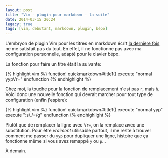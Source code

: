 ```yaml
---
layout: post
title: "Vim - plugin pour markdown - la suite"
date: 2014-03-15 20:24
legacy: true
tags: [vim, débutant, markdown, plugin, bépo]
---
```




L'embryon de plugin Vim pour les titres en markdown écrit
[la dernière fois](/blog/2014/03/12/vim-un-plugin-minimal-pour-les-titres-markdown/)
ne me satisfait pas du tout. En effet, il ne fonctionne pas avec ma
configuration personnelle, adapté pour le clavier bépo.

<!-- more -->

La fonction pour faire un titre était la suivante:

{% highlight vim %}
function! quickmarkdown#title1()
  execute "normal yypVr="
endfunction
{% endhighlight %}

Chez moi, la touche pour la fonction de remplacement n'est pas `r`, mais `h`.
Voici donc une nouvelle fonction qui devrait marcher pour tout type de
configuration (enfin j'espère):

{% highlight vim %}
function! quickmarkdown#title1()
  execute "normal yyp"
  execute ":s/./=/g"
endfunction
{% endhighlight %}

Plutôt que de remplacer la ligne avec `Vr=`, on la remplace avec une
substitution. Pour être *vraiment* utilisable partout, il me reste à
trouver comment me passer du `yyp` pour dupliquer une ligne, histoire
que ça fonctionne même si vous avez remappé `y` ou `p`…



À demain.



